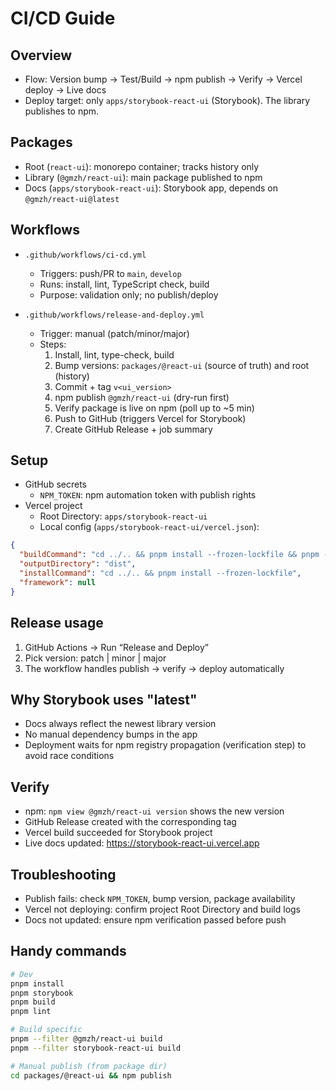 # CI/CD Guide

## Overview

- Flow: Version bump → Test/Build → npm publish → Verify → Vercel deploy → Live docs
- Deploy target: only `apps/storybook-react-ui` (Storybook). The library publishes to npm.

## Packages

- Root (`react-ui`): monorepo container; tracks history only
- Library (`@gmzh/react-ui`): main package published to npm
- Docs (`apps/storybook-react-ui`): Storybook app, depends on `@gmzh/react-ui@latest`

## Workflows

- `.github/workflows/ci-cd.yml`

  - Triggers: push/PR to `main`, `develop`
  - Runs: install, lint, TypeScript check, build
  - Purpose: validation only; no publish/deploy

- `.github/workflows/release-and-deploy.yml`
  - Trigger: manual (patch/minor/major)
  - Steps:
    1. Install, lint, type-check, build
    2. Bump versions: `packages/@react-ui` (source of truth) and root (history)
    3. Commit + tag `v<ui_version>`
    4. npm publish `@gmzh/react-ui` (dry-run first)
    5. Verify package is live on npm (poll up to ~5 min)
    6. Push to GitHub (triggers Vercel for Storybook)
    7. Create GitHub Release + job summary

## Setup

- GitHub secrets
  - `NPM_TOKEN`: npm automation token with publish rights
- Vercel project
  - Root Directory: `apps/storybook-react-ui`
  - Local config (`apps/storybook-react-ui/vercel.json`):

```json
{
  "buildCommand": "cd ../.. && pnpm install --frozen-lockfile && pnpm --filter storybook-react-ui build",
  "outputDirectory": "dist",
  "installCommand": "cd ../.. && pnpm install --frozen-lockfile",
  "framework": null
}
```

## Release usage

1. GitHub Actions → Run “Release and Deploy”
2. Pick version: patch | minor | major
3. The workflow handles publish → verify → deploy automatically

## Why Storybook uses "latest"

- Docs always reflect the newest library version
- No manual dependency bumps in the app
- Deployment waits for npm registry propagation (verification step) to avoid race conditions

## Verify

- npm: `npm view @gmzh/react-ui version` shows the new version
- GitHub Release created with the corresponding tag
- Vercel build succeeded for Storybook project
- Live docs updated: https://storybook-react-ui.vercel.app

## Troubleshooting

- Publish fails: check `NPM_TOKEN`, bump version, package availability
- Vercel not deploying: confirm project Root Directory and build logs
- Docs not updated: ensure npm verification passed before push

## Handy commands

```bash
# Dev
pnpm install
pnpm storybook
pnpm build
pnpm lint

# Build specific
pnpm --filter @gmzh/react-ui build
pnpm --filter storybook-react-ui build

# Manual publish (from package dir)
cd packages/@react-ui && npm publish
```

